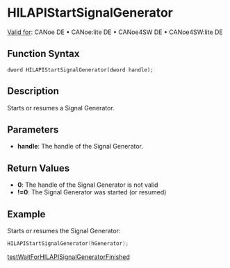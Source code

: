 # HILAPIStartSignalGenerator

[Valid for](../../../Shared/FeatureAvailability.md): CANoe DE • CANoe:lite DE • CANoe4SW DE • CANoe4SW:lite DE

## Function Syntax

`dword HILAPIStartSignalGenerator(dword handle);`

## Description

Starts or resumes a Signal Generator.

## Parameters

- **handle**: The handle of the Signal Generator.

## Return Values

- **0**: The handle of the Signal Generator is not valid
- **!=0**: The Signal Generator was started (or resumed)

## Example

Starts or resumes the Signal Generator:

```c
HILAPIStartSignalGenerator(hGenerator);
```

[testWaitForHILAPISignalGeneratorFinished](CAPLfunctionTestWaitForHILAPISignalGeneratorFinished.md)

